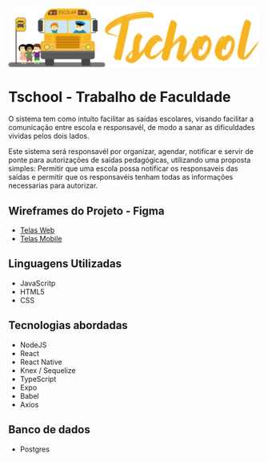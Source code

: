 <img src="./frontend/src/assets/logoTschool.svg">

# Tschool - Trabalho de Faculdade

O sistema tem como intuíto facilitar as saídas escolares, visando facilitar a comunicação entre escola e responsavél, de modo a sanar as dificuldades vividas pelos dois lados.

Este sistema será responsavél por organizar, agendar, notificar e servir de ponte para autorizações de saídas pedagógicas, utilizando uma proposta simples: Permitir que uma escola possa notificar os responsaveis das saídas e permitir que os responsavéis tenham todas as informações necessarias para autorizar.

## Wireframes do Projeto - Figma
- [Telas Web]()
- [Telas Mobile](https://www.figma.com/file/FkvgqeY9CFyTPMaG1kR10O/Login?node-id=0%3A1)

## Linguagens Utilizadas
- JavaScritp
- HTML5
- CSS

## Tecnologias abordadas
- NodeJS
- React
- React Native
- Knex / Sequelize
- TypeScript
- Expo
- Babel
- Axios

## Banco de dados
- Postgres
